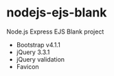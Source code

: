 # nodejs-ejs-blank
Node.js Express EJS Blank project

- Bootstrap v4.1.1
- jQuery 3.3.1
- jQuery validation
- Favicon

